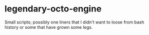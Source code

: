 # legendary-octo-engine
Small scripts; possibly one liners that I didn't want to loose from bash history or some that have grown some legs.
